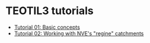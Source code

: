 # TEOTIL3 tutorials

 * [Tutorial 01: Basic concepts](https://nbviewer.org/github/NIVANorge/teotil3/blob/main/notebooks/tutorials/01_basic_concepts.ipynb)
 * [Tutorial 02: Working with NVE's "regine" catchments](https://nbviewer.org/github/NIVANorge/teotil3/blob/main/notebooks/tutorials/02_regine_catchments.ipynb)